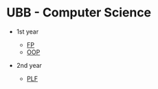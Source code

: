 # UBB - Computer Science

- 1st year
  - [FP](https://github.com/917OctaviaSuceava/Fundamentals-of-Programming)
  - [OOP](https://github.com/917OctaviaSuceava/Object-Oriented-Programming)

- 2nd year
  - [PLF](https://github.com/917OctaviaSuceava/Functional-and-Logic-Programming)
